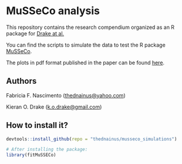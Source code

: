 # MuSSeCo analysis
This repository contains the research compendium organized as an R package for [Drake at al.](https://www.biorxiv.org/content/10.1101/2025.05.08.652803v1)

You can find the scripts to simulate the data to test the R package [MuSSeCo](https://emvolz-phylodynamics.github.io/musseco/).

The plots in pdf format published in the paper can be found [here](https://github.com/thednainus/musseco_simulations/tree/main/plots_paper).


## Authors
Fabricia F. Nascimento (thednainus@yahoo.com)

Kieran O. Drake (k.o.drake@gmail.com)


## How to install it?

```r
devtools::install_github(repo = "thednainus/musseco_simulations")

# After installing the package:
library(fitMuSSECo)
```
